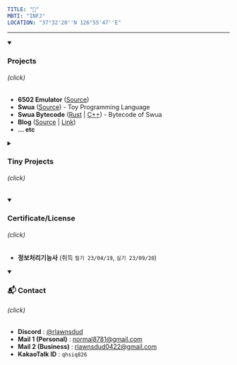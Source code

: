 ```yml
TITLE: "👋"
MBTI: "INFJ"
LOCATION: "37°32'20''N 126°55'47''E"
```

---
<details open>
  <summary><h3>Projects</h3> <h6>(click)</h6></summary>

  - **6502 Emulator** ([Source](https://github.com/yulmwu/6502))
  - **Swua** ([Source](https://github.com/yulmwu/swua)) - Toy Programming Language
  - **Swua Bytecode** ([Rust](https://github.com/yulmwu/ussua) | [C++](https://github.com/yulmwu/uswua-cpp)) - Bytecode of Swua
  - **Blog** ([Source](https://github.com/eocndp/eocndp.github.io) | [Link](eocndp.github.io))
  - **... etc**
</details>

<details>
  <summary><h3>Tiny Projects</h3> <h6>(click)</h6></summary>

  - **Hiragana Quiz Game** ([Source](https://github.com/yulmwu/jp-study) | [Link](https://yulmwu.github.io/jp-study/))
    - **Quiz Game** ([Source](https://github.com/yulmwu/quiz) | [Link](https://yulmwu.github.io/quiz/))
  - **yulmwu.github.io** ([Source](https://github.com/yulmwu/yulmwu.github.io) | [Link](https://yulmwu.github.io))
  - **Simple Rate Limiter** ([Source](https://github.com/yulmwu/simple-rate-limiter))
  - **Simple Rest Client** ([Source](https://github.com/yulmwu/simple-rest-client))
</details>

<details open>
  <summary><h3>Certificate/License</h3> <h6>(click)</h6></summary>

  * **정보처리기능사** (취득 `필기 23/04/19`, `실기 23/09/20`)
</details>

<details open>
  <summary><h3>📬 Contact</h3> <h6>(click)</h6></summary>

  * **Discord** : [@rlawnsdud](https://discord.com/users/615383266412724246)
  * **Mail 1 (Personal)** : [normal8781@gmail.com](mailto:normal8781@gmail.com)
  * **Mail 2 (Business)** : [rlawnsdud0422@gmail.com](mailto:rlawnsdud0422@gmail.com)
  * **KakaoTalk ID** : `qhsiq826`
</details>
